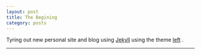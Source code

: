 ```yaml
---
layout: post
title: The Begining
category: posts
---
```


Tyring out new personal site and blog using [Jekyll][jekyll] using the theme [left][left] .

---

[jekyll]: https://github.com/mojombo/jekyll
[left]: https://github.com/holman/left#readme
